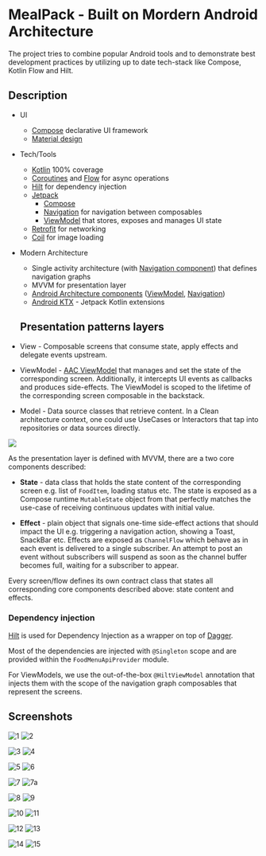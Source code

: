 # MealPack - Built on Mordern Android Architecture
The project tries to combine popular Android tools and to demonstrate best development practices by utilizing up to date tech-stack like Compose, Kotlin Flow and Hilt.

## Description

* UI 
   * [Compose](https://developer.android.com/jetpack/compose) declarative UI framework
   * [Material design](https://material.io/design)

* Tech/Tools
    * [Kotlin](https://kotlinlang.org/) 100% coverage
    * [Coroutines](https://kotlinlang.org/docs/reference/coroutines-overview.html) and [Flow](https://developer.android.com/kotlin/flow) for async operations
    * [Hilt](https://developer.android.com/training/dependency-injection/hilt-android) for dependency injection
    * [Jetpack](https://developer.android.com/jetpack)
        * [Compose](https://developer.android.com/jetpack/compose) 
        * [Navigation](https://developer.android.com/topic/libraries/architecture/navigation/) for navigation between composables
        * [ViewModel](https://developer.android.com/topic/libraries/architecture/viewmodel) that stores, exposes and manages UI state
    * [Retrofit](https://square.github.io/retrofit/) for networking
    * [Coil](https://github.com/coil-kt/coil) for image loading
    
* Modern Architecture
    * Single activity architecture (with [Navigation component](https://developer.android.com/guide/navigation/navigation-getting-started)) that defines navigation graphs
    * MVVM for presentation layer
    * [Android Architecture components](https://developer.android.com/topic/libraries/architecture) ([ViewModel](https://developer.android.com/topic/libraries/architecture/viewmodel), [Navigation](https://developer.android.com/jetpack/androidx/releases/navigation))
    * [Android KTX](https://developer.android.com/kotlin/ktx) - Jetpack Kotlin extensions
    
    ## Presentation patterns layers
* View - Composable screens that consume state, apply effects and delegate events upstream.
* ViewModel - [AAC ViewModel](https://developer.android.com/topic/libraries/architecture/viewmodel) that manages and set the state of the corresponding screen. Additionally, it intercepts UI events as callbacks and produces side-effects. The ViewModel is scoped to the lifetime of the corresponding screen composable in the backstack.
* Model - Data source classes that retrieve content. In a Clean architecture context, one could use UseCases or Interactors that tap into repositories or data sources directly.

![](https://i.imgur.com/OdPje6D.png)

As the presentation layer is defined with MVVM, there are a two core components described:
* **State** - data class that holds the state content of the corresponding screen e.g. list of `FoodItem`, loading status etc. The state is exposed as a Compose runtime `MutableState` object from that perfectly matches the use-case of receiving continuous updates with initial value.

* **Effect** - plain object that signals one-time side-effect actions that should impact the UI e.g. triggering a navigation action, showing a Toast, SnackBar etc. Effects are exposed as `ChannelFlow` which behave as in each event is delivered to a single subscriber. An attempt to post an event without subscribers will suspend as soon as the channel buffer becomes full, waiting for a subscriber to appear.

Every screen/flow defines its own contract class that states all corresponding core components described above: state content and effects.

### Dependency injection
[Hilt](https://developer.android.com/training/dependency-injection/hilt-android) is used for Dependency Injection as a wrapper on top of [Dagger](https://github.com/google/dagger). 

Most of the dependencies are injected with `@Singleton` scope and are provided within the `FoodMenuApiProvider` module.

For ViewModels, we use the out-of-the-box `@HiltViewModel` annotation that injects them with the scope of the navigation graph composables that represent the screens.

## Screenshots

![1](https://user-images.githubusercontent.com/89233917/154663548-1d9678e7-0029-406c-850f-cccd7399a5df.png)             ![2](https://user-images.githubusercontent.com/89233917/154663551-930af72a-e2f4-4633-a765-97c834057337.png)


![3](https://user-images.githubusercontent.com/89233917/154663554-b71c9c57-38c7-4262-836d-fa30ef9e854d.png)             ![4](https://user-images.githubusercontent.com/89233917/154663561-e4c28012-82c6-4932-a6cb-7ec94c9aedee.png)


![5](https://user-images.githubusercontent.com/89233917/154663566-051279e0-a4a8-4a96-9d8c-a28e931dbec1.png)             ![6](https://user-images.githubusercontent.com/89233917/154663571-85c53bca-3fc1-4eb6-949a-144535967958.png)


![7](https://user-images.githubusercontent.com/89233917/154663573-ef8bdb31-c8e5-4c6a-b5fa-572cdb6d3cd8.png)             ![7a](https://user-images.githubusercontent.com/89233917/154663574-e7a787c1-8dd7-496e-a099-5672b47f1705.png)


![8](https://user-images.githubusercontent.com/89233917/154663579-3452f3c7-6383-45b2-99ed-1421375198a7.png)             ![9](https://user-images.githubusercontent.com/89233917/154663582-aa4e2535-cfd5-4846-a11d-a2990304057e.png)


![10](https://user-images.githubusercontent.com/89233917/154663587-6debad6e-212e-4ad8-b78f-14b970d90e5e.png)             ![11](https://user-images.githubusercontent.com/89233917/154663589-2f074abc-e668-4d2e-91bf-8871f06533d8.png)


![12](https://user-images.githubusercontent.com/89233917/154663596-97e287c3-a3b2-4f78-967e-faa907971066.png)             ![13](https://user-images.githubusercontent.com/89233917/154663601-0241d7c0-eb8a-4bf2-a0c1-aaeca27610d8.png)


![14](https://user-images.githubusercontent.com/89233917/154663603-ae706ae1-10ba-4a27-b0a5-7ba06f3841d7.png)              ![15](https://user-images.githubusercontent.com/89233917/154663528-34b1af7d-96f1-4ee5-815d-0d53da2f4464.png)

